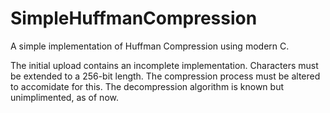 # SimpleHuffmanCompression
A simple implementation of Huffman Compression using modern C. 

The initial upload contains an incomplete implementation. Characters must be extended to a 256-bit length. The compression process must be altered to accomidate for this. The decompression algorithm is known but unimplimented, as of now.

